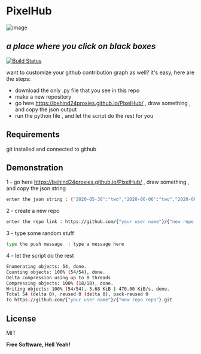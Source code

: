 # PixelHub

![image](https://user-images.githubusercontent.com/96356684/188452129-df3dcbe5-f56a-4a9c-ad04-9db53b0b37f6.png)

## _a place where you click on black boxes_

[![Build Status](https://travis-ci.org/joemccann/dillinger.svg?branch=master)](https://travis-ci.org/joemccann/dillinger)

want to customize your github contribution graph as well?
it's easy, here are the steps:
- download the only .py file that you see in this repo 
- make a new repository
- go here https://behind24proxies.github.io/PixelHub/ , draw something , and copy the json output
- run the python file , and let the script do the rest for you 

## Requirements

git installed and connected to github

## Demonstration


1 - go here https://behind24proxies.github.io/PixelHub/ , draw something , and copy the json string
```sh
enter the json string : {"2020-05-30":"two","2020-06-06":"two","2020-06-05":"two","2020-05-29":"two"}
```

2 - create a new repo

```sh
enter the repo link : https://github.com/{"your user name"}/{"new repo repo"}.git
```
3 - type some random stuff
```sh
type the push message  : type a message here
```
4 - let the script do the rest
```sh
Enumerating objects: 54, done.
Counting objects: 100% (54/54), done.
Delta compression using up to 8 threads
Compressing objects: 100% (18/18), done.
Writing objects: 100% (54/54), 3.68 KiB | 470.00 KiB/s, done.
Total 54 (delta 0), reused 0 (delta 0), pack-reused 0
To https://github.com/{"your user name"}/{"new repo repo"}.git
```
 
## License

MIT

**Free Software, Hell Yeah!**

